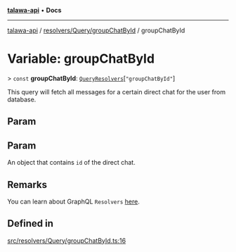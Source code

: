 [**talawa-api**](../../../../README.md) • **Docs**

***

[talawa-api](../../../../modules.md) / [resolvers/Query/groupChatById](../README.md) / groupChatById

# Variable: groupChatById

\> `const` **groupChatById**: [`QueryResolvers`](../../../../types/generatedGraphQLTypes/type-aliases/QueryResolvers.md)\[`"groupChatById"`\]

This query will fetch all messages for a certain direct chat for the user from database.

## Param

## Param

An object that contains `id` of the direct chat.

## Remarks

You can learn about GraphQL `Resolvers`
[here](https://www.apollographql.com/docs/apollo-server/data/resolvers/).

## Defined in

[src/resolvers/Query/groupChatById.ts:16](https://github.com/PalisadoesFoundation/talawa-api/blob/c952c7a3bfd4b8b910fbae10313f5402ade5a9d4/src/resolvers/Query/groupChatById.ts#L16)
